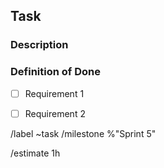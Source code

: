 ## Task

### Description

### Definition of Done
<!--- checklist of required steps for this task to be considered done
      Syntax:
	-> add empty checkbox by writing - [ ];
	-> write an x on the square (ex.: - [x]) to check the box (this can also be edited on the rendered version by clicking the box);
-->
- [ ] Requirement 1
- [ ] Requirement 2


/label ~task
/milestone %"Sprint 5"

<!--- /estimate time_spent -->
/estimate 1h
